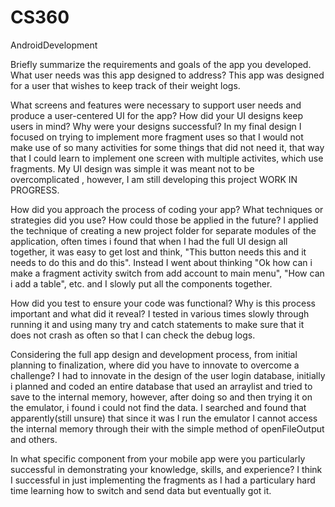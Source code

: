 # CS360
AndroidDevelopment


Briefly summarize the requirements and goals of the app you developed. What user needs was this app designed to address?
This app was designed for a user that wishes to keep track of their weight logs.

What screens and features were necessary to support user needs and produce a user-centered UI for the app? How did your UI designs keep users in mind? Why were your designs successful?
In my final design I focused on trying to implement more fragment uses so that I would not make use of so many activities for some things that did not need it, that way that I could learn to implement one screen with multiple activites, which use fragments. My UI design was simple it was meant not to be overcomplicated , however, I am still developing this project WORK IN PROGRESS.

How did you approach the process of coding your app? What techniques or strategies did you use? How could those be applied in the future?
I applied the technique of creating a new project folder for separate modules of the application, often times i found that when I had the full UI design all together, it was easy to get lost and think, "This button needs this and it needs to do this and do this". Instead I went about thinking "Ok how can i make a fragment activity switch from add account to main menu", "How can i add a table", etc. and I slowly put all the components together.

How did you test to ensure your code was functional? Why is this process important and what did it reveal?
I tested in various times slowly through running it and using many try and catch statements to make sure that it does not crash as often so that I can check the debug logs.

Considering the full app design and development process, from initial planning to finalization, where did you have to innovate to overcome a challenge?
I had to innovate in the design of the user login database, initially i planned and coded an entire database that used an arraylist and tried to save to the internal memory, however, after doing so and then trying it on the emulator, i found i could not find the data. I searched and found that apparently(still unsure) that since it was I run the emulator I cannot access the internal memory through their with the simple method of openFileOutput and others.

In what specific component from your mobile app were you particularly successful in demonstrating your knowledge, skills, and experience?
I think I successful in just implementing the fragments as I had a particulary hard time learning how to switch and send data but eventually got it.

